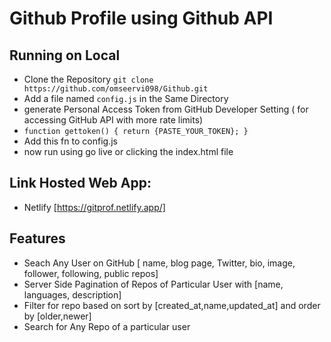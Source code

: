# Github Profile using Github API
## Running on Local 
* Clone the Repository `git clone https://github.com/omseervi098/Github.git`
* Add a file named `config.js` in the Same Directory
* generate Personal Access Token from GitHub Developer Setting ( for accessing GitHub API with more rate limits) 
* `function gettoken() {
  return {PASTE_YOUR_TOKEN};
}`
* Add this fn to config.js
* now run using go live or clicking the index.html file

## Link Hosted Web App:
* Netlify [https://gitprof.netlify.app/]

## Features
* Seach Any User on GitHub [ name, blog page, Twitter, bio, image, follower, following, public repos]
* Server Side Pagination of Repos of Particular User with [name, languages, description]
* Filter for repo based on sort by [created_at,name,updated_at] and order by [older,newer]
* Search for Any Repo of a particular user
